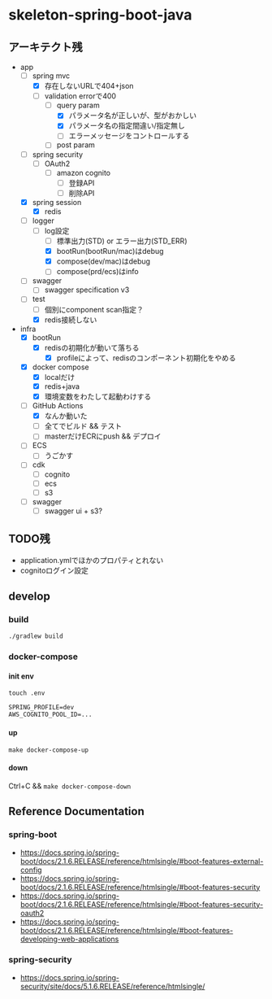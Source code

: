 # skeleton-spring-boot-java

## アーキテクト残
- app
  - [ ] spring mvc
    - [x] 存在しないURLで404+json
    - [ ] validation errorで400
      - [ ] query param
        - [x] パラメータ名が正しいが、型がおかしい
        - [x] パラメータ名の指定間違い/指定無し
        - [ ] エラーメッセージをコントロールする
      - [ ] post param
  - [ ] spring security
    - [ ] OAuth2
      - [ ] amazon cognito
        - [ ] 登録API
        - [ ] 削除API
  - [x] spring session
    - [x] redis
  - [ ] logger
    - [ ] log設定
      - [ ] 標準出力(STD) or エラー出力(STD_ERR)
      - [x] bootRun(bootRun/mac)はdebug
      - [x] compose(dev/mac)はdebug
      - [ ] compose(prd/ecs)はinfo
  - [ ] swagger
    - [ ] swagger specification v3
  - [ ] test
    - [ ] 個別にcomponent scan指定？
    - [x] redis接続しない
- infra
  - [x] bootRun
    - [x] redisの初期化が動いて落ちる
      - [x] profileによって、redisのコンポーネント初期化をやめる
  - [x] docker compose
    - [x] localだけ
    - [x] redis+java
    - [x] 環境変数をわたして起動わけする
  - [ ] GitHub Actions
    - [x] なんか動いた
    - [ ] 全てでビルド && テスト
    - [ ] masterだけECRにpush && デプロイ
  - [ ] ECS
    - [ ] うごかす
  - [ ] cdk
    - [ ] cognito
    - [ ] ecs
    - [ ] s3
  - [ ] swagger
    - [ ] swagger ui + s3?

## TODO残
- application.ymlでほかのプロパティとれない
- cognitoログイン設定

## develop
### build
`./gradlew build`

### docker-compose
#### init env
`touch .env`

```
SPRING_PROFILE=dev
AWS_COGNITO_POOL_ID=...
```

#### up
`make docker-compose-up`

#### down
Ctrl+C && `make docker-compose-down`

## Reference Documentation
### spring-boot
- https://docs.spring.io/spring-boot/docs/2.1.6.RELEASE/reference/htmlsingle/#boot-features-external-config
- https://docs.spring.io/spring-boot/docs/2.1.6.RELEASE/reference/htmlsingle/#boot-features-security
- https://docs.spring.io/spring-boot/docs/2.1.6.RELEASE/reference/htmlsingle/#boot-features-security-oauth2
- https://docs.spring.io/spring-boot/docs/2.1.6.RELEASE/reference/htmlsingle/#boot-features-developing-web-applications

### spring-security
- https://docs.spring.io/spring-security/site/docs/5.1.6.RELEASE/reference/htmlsingle/

